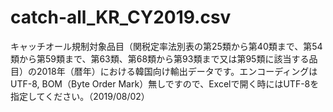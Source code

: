 # catch-all_KR_CY2019.csv
キャッチオール規制対象品目（関税定率法別表の第25類から第40類まで、第54類から第59類まで、第63類、第68類から第93類まで又は第95類に該当する品目）の2018年（暦年）における韓国向け輸出データです。エンコーディングはUTF-8, BOM（Byte Order Mark）無しですので、Excelで開く時にはUTF-8を指定してください。（2019/08/02）
